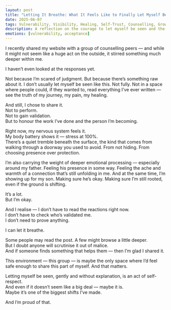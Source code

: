 ```yaml
---
layout: post
title: "Letting It Breathe: What It Feels Like to Finally Let Myself Be Seen"
date: 2025-06-07
tags: Vulnerability, Visibility, Healing, Self-Trust, Counselling, Growth
description: A reflection on the courage to let myself be seen and the quiet power of letting go of perfectionism.
emotions: [vulnerability, acceptance]
---
```


I recently shared my website with a group of counselling peers — and while it might not seem like a huge act on the outside, it stirred something much deeper within me.

I haven’t even looked at the responses yet.

Not because I’m scared of judgment. But because there’s something raw about it. I don’t usually let myself be seen like this. Not fully. Not in a space where people could, if they wanted to, read everything I’ve ever written — see the truth of my journey, my pain, my healing.

And still, I chose to share it.  
Not to perform.  
Not to gain validation.  
But to honour the work I’ve done and the person I’m becoming.

Right now, my nervous system feels it.  
My body battery shows it — stress at 100%.  
There’s a quiet tremble beneath the surface, the kind that comes from walking through a doorway you used to avoid. From not hiding. From choosing presence over protection.

I’m also carrying the weight of deeper emotional processing — especially around my father. Feeling his presence in some way. Feeling the ache and warmth of a connection that’s still unfolding in me. And at the same time, I’m showing up for my son. Making sure he’s okay. Making sure I’m still rooted, even if the ground is shifting.

It’s a lot.  
But I’m okay.

And I realise — I don’t have to read the reactions right now.  
I don’t have to check who’s validated me.  
I don’t need to prove anything.

I can let it breathe.

Some people may read the post. A few might browse a little deeper.  
But I doubt anyone will scrutinise it out of malice.  
And if someone finds something that helps them — then I’m glad I shared it.

This environment — this group — is maybe the only space where I’d feel safe enough to share this part of myself. And that matters.

Letting myself be seen, gently and without explanation, is an act of self-respect.  
And even if it doesn’t seem like a big deal — maybe it is.  
Maybe it’s one of the biggest shifts I’ve made.

And I’m proud of that.
